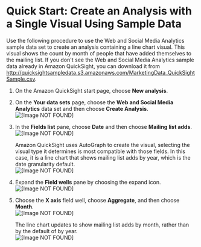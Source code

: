 # Quick Start: Create an Analysis with a Single Visual Using Sample Data<a name="quickstart-createanalysis"></a>

Use the following procedure to use the Web and Social Media Analytics sample data set to create an analysis containing a line chart visual\. This visual shows the count by month of people that have added themselves to the mailing list\. If you don't see the Web and Social Media Analytics sample data already in Amazon QuickSight, you can download it from [http://quicksightsampledata\.s3\.amazonaws\.com/MarketingData\_QuickSightSample\.csv](http://quicksightsampledata.s3.amazonaws.com/MarketingData_QuickSightSample.csv)\.

1. On the Amazon QuickSight start page, choose **New analysis**\.

1. On the **Your data sets** page, choose the **Web and Social Media Analytics** data set and then choose **Create Analysis**\.  
![\[Image NOT FOUND\]](http://docs.aws.amazon.com/quicksight/latest/user/images/quickstart-analysis.png)

1. In the **Fields list** pane, choose **Date** and then choose **Mailing list adds**\.   
![\[Image NOT FOUND\]](http://docs.aws.amazon.com/quicksight/latest/user/images/quickstart-fields.png)

   Amazon QuickSight uses AutoGraph to create the visual, selecting the visual type it determines is most compatible with those fields\. In this case, it is a line chart that shows mailing list adds by year, which is the date granularity default\.  
![\[Image NOT FOUND\]](http://docs.aws.amazon.com/quicksight/latest/user/images/quickstart-visual.png)

1. Expand the **Field wells** pane by choosing the expand icon\.   
![\[Image NOT FOUND\]](http://docs.aws.amazon.com/quicksight/latest/user/images/quickstart-expand.png)

1. Choose the **X axis** field well, choose **Aggregate**, and then choose **Month**\.  
![\[Image NOT FOUND\]](http://docs.aws.amazon.com/quicksight/latest/user/images/quickstart-date.png)

   The line chart updates to show mailing list adds by month, rather than by the default of by year\.  
![\[Image NOT FOUND\]](http://docs.aws.amazon.com/quicksight/latest/user/images/quickstart-visual2.png)